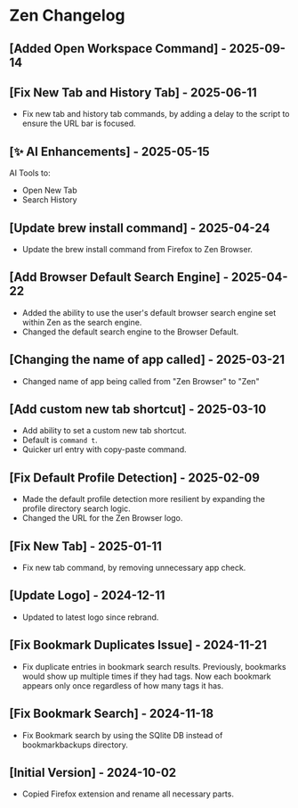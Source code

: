 # Zen Changelog

## [Added Open Workspace Command] - 2025-09-14

## [Fix New Tab and History Tab] - 2025-06-11

- Fix new tab and history tab commands, by adding a delay to the script to ensure the URL bar is focused.

## [✨ AI Enhancements] - 2025-05-15

AI Tools to:

- Open New Tab
- Search History

## [Update brew install command] - 2025-04-24

- Update the brew install command from Firefox to Zen Browser.

## [Add Browser Default Search Engine] - 2025-04-22

- Added the ability to use the user's default browser search engine set within Zen as the search engine.
- Changed the default search engine to the Browser Default.

## [Changing the name of app called] - 2025-03-21

- Changed name of app being called from "Zen Browser" to "Zen"

## [Add custom new tab shortcut] - 2025-03-10

- Add ability to set a custom new tab shortcut.
- Default is `command t`.
- Quicker url entry with copy-paste command.

## [Fix Default Profile Detection] - 2025-02-09

- Made the default profile detection more resilient by expanding the profile
  directory search logic.
- Changed the URL for the Zen Browser logo.

## [Fix New Tab] - 2025-01-11

- Fix new tab command, by removing unnecessary app check.

## [Update Logo] - 2024-12-11

- Updated to latest logo since rebrand.

## [Fix Bookmark Duplicates Issue] - 2024-11-21

- Fix duplicate entries in bookmark search results. Previously, bookmarks would show up multiple times if they had tags. Now each bookmark appears only once regardless of how many tags it has.

## [Fix Bookmark Search] - 2024-11-18

- Fix Bookmark search by using the SQlite DB instead of bookmarkbackups directory.

## [Initial Version] - 2024-10-02

- Copied Firefox extension and rename all necessary parts.
